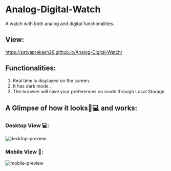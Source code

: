 # Analog-Digital-Watch
A watch with both analog and digital functionalities. 

## View:

https://satyaprakash26.github.io/Analog-Digital-Watch/

## Functionalities:

1. Real time is displayed on the screen.
2. It has dark mode .
3. The browser will save your preferences on mode through Local Storage.

## A Glimpse of how it looks📱💻 and works:

### Desktop View 💻:
![desktop-preview](https://user-images.githubusercontent.com/68632303/118640103-3ab96b00-b7f6-11eb-871b-eb5bc0e776f6.gif)

### Mobile View 📱:
![mobile-preview](https://user-images.githubusercontent.com/68632303/118640178-4d33a480-b7f6-11eb-85e6-cb78d4b3cc9a.gif)

